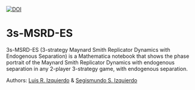 [![DOI](https://zenodo.org/badge/DOI/10.5281/zenodo.17473387.svg)](https://doi.org/10.5281/zenodo.17473387)

# 3s-MSRD-ES
3s-MSRD-ES (3-strategy Maynard Smith Replicator Dynamics with Endogenous Separation) is a Mathematica notebook that shows the phase portrait of the Maynard Smith Replicator Dynamics with endogenous separation in any 2-player 3-strategy game, with endogenous separation.

Authors: <a target="_blank" href="http://luis.izqui.org">Luis R. Izquierdo</a> &amp; <a target="_blank" href="http://segis.izqui.org">Segismundo S. Izquierdo</a>
